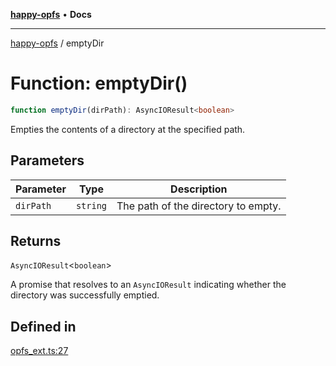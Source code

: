[**happy-opfs**](../README.md) • **Docs**

***

[happy-opfs](../README.md) / emptyDir

# Function: emptyDir()

```ts
function emptyDir(dirPath): AsyncIOResult<boolean>
```

Empties the contents of a directory at the specified path.

## Parameters

| Parameter | Type | Description |
| ------ | ------ | ------ |
| `dirPath` | `string` | The path of the directory to empty. |

## Returns

`AsyncIOResult`\<`boolean`\>

A promise that resolves to an `AsyncIOResult` indicating whether the directory was successfully emptied.

## Defined in

[opfs\_ext.ts:27](https://github.com/JiangJie/happy-opfs/blob/fa6bc23a30a47c302610ab09429219f90b89d4ad/src/fs/opfs_ext.ts#L27)
